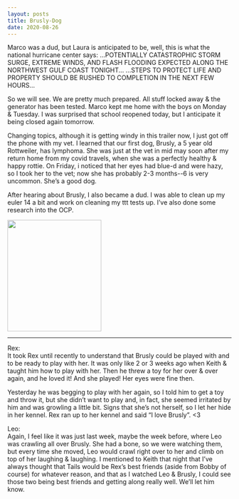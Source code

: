 ```yaml
---
layout: posts
title: Brusly-Dog
date: 2020-08-26
---
```


Marco was a dud, but Laura is anticipated to be, well, this is what the national hurricane center says:  ...POTENTIALLY CATASTROPHIC STORM SURGE, EXTREME WINDS, AND FLASH FLOODING EXPECTED ALONG THE NORTHWEST GULF COAST TONIGHT... ...STEPS TO PROTECT LIFE AND PROPERTY SHOULD BE RUSHED TO COMPLETION IN THE NEXT FEW HOURS…

So we will see.  We are pretty much prepared.  All stuff locked away & the generator has been tested.  Marco kept me home with the boys on Monday & Tuesday.  I was surprised that school reopened today, but I anticipate it being closed again tomorrow.

Changing topics, although it is getting windy in this trailer now, I just got off the phone with my vet.  I learned that our first dog, Brusly, a 5 year old Rottweiler, has lymphoma.  She was just at the vet in mid may soon after my return home from my covid travels, when she was a perfectly healthy & happy rottie.  On Friday, i noticed that her eyes had blue-d and were hazy, so I took her to the vet; now she has probably 2-3 months--6 is very uncommon.  She’s a good dog.  

After hearing about Brusly, I also became a dud.  I was able to clean up my euler 14 a bit and work on cleaning my ttt tests up.  I’ve also done some research into the OCP.  

<img src="https://maniginam.github.io/blog/pics&vids/BruslyDog.jpeg" atl="Rex & his Racetrack" width="211" height="250">

***
Rex:  
It took Rex until recently to understand that Brusly could be played with and to be ready to play with her.  It was only like 2 or 3 weeks ago when Keith & taught him how to play with her.  Then he threw a toy for her over & over again, and he loved it!  And she played!  Her eyes were fine then.

Yesterday he was begging to play with her again, so I told him to get a toy and throw it, but she didn’t want to play and, in fact, she seemed irritated by him and was growling a little bit.  Signs that she’s not herself, so I let her hide in her kennel.  Rex ran up to her kennel and said “I love Brusly”. <3

Leo:  
Again, I feel like it was just last week, maybe the week before, where Leo was crawling all over Brusly.  She had a bone, so we were watching them, but every time she moved, Leo would crawl right over to her and climb on top of her laughing & laughing.  I mentioned to Keith that night that I’ve always thought that Tails would be Rex’s best friends (aside from Bobby of course) for whatever reason, and that as I watched Leo & Brusly, I could see those two being best friends and getting along really well.  We’ll let him know.

